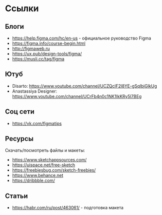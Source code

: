 # Ссылки
## Блоги
* https://help.figma.com/hc/en-us - официальное руководство Figma
* https://figma.info/course-begin.html
* http://figmaweb.ru
* https://ux.pub/design-tools/figma/
* https://musli.cc/tag/figma

## Ютуб
* Disarto: https://www.youtube.com/channel/UCZQclF2l8YE-gSqIbjGlkUg
* Anastassiya Designer: https://www.youtube.com/channel/UCrFb4n0c1NK1lkKRy5l7BEg

## Соц сети
* https://vk.com/figmatips

## Ресурсы
Скачать/посмотреть файлы и макеты:
* https://www.sketchappsources.com/
* https://uispace.net/free-sketch
* https://freebiesbug.com/sketch-freebies/
* https://www.behance.net
* https://dribbble.com/

## Статьи
* https://habr.com/ru/post/463061/ - подготовка макета

